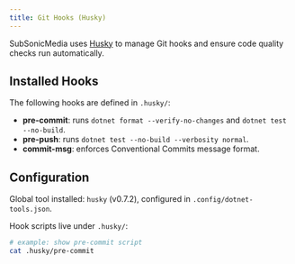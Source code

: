 ```yaml
---
title: Git Hooks (Husky)
---
```


SubSonicMedia uses [Husky](https://typicode.github.io/husky/) to manage Git hooks and ensure code quality checks run automatically.

## Installed Hooks

The following hooks are defined in `.husky/`:

- **pre-commit**: runs `dotnet format --verify-no-changes` and `dotnet test --no-build`.
- **pre-push**: runs `dotnet test --no-build --verbosity normal`.
- **commit-msg**: enforces Conventional Commits message format.

## Configuration

Global tool installed: `husky` (v0.7.2), configured in `.config/dotnet-tools.json`.

Hook scripts live under `.husky/`:

```bash
# example: show pre-commit script
cat .husky/pre-commit
```
